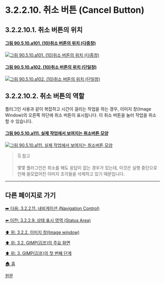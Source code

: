 # 3.2.2.10. 취소 버튼 (Cancel Button)
## 3.2.2.10.1. 취소 버튼의 위치

#### [그림 90.5.10.a101. (10)취소 버튼의 위치 (다중창)](https://wonder13662.github.io/gimp/2.10.36_ko/90-05-10-cancel_button.html#%EA%B7%B8%EB%A6%BC-90510a101-10%EC%B7%A8%EC%86%8C-%EB%B2%84%ED%8A%BC%EC%9D%98-%EC%9C%84%EC%B9%98-%EB%8B%A4%EC%A4%91%EC%B0%BD)
[![그림 90.5.10.a101. (10)취소 버튼의 위치 (다중창)](https://github.com/wonder13662/gimp/assets/15767104/04c8fab7-4f24-47a0-a0b1-614d032f61df)](https://wonder13662.github.io/gimp/2.10.36_ko/90-05-10-cancel_button.html#%EA%B7%B8%EB%A6%BC-90510a101-10%EC%B7%A8%EC%86%8C-%EB%B2%84%ED%8A%BC%EC%9D%98-%EC%9C%84%EC%B9%98-%EB%8B%A4%EC%A4%91%EC%B0%BD)

#### [그림 90.5.10.a102. (10)취소 버튼의 위치 (단일창)](https://wonder13662.github.io/gimp/2.10.36_ko/90-05-10-cancel_button.html#%EA%B7%B8%EB%A6%BC-90510a102-10%EC%B7%A8%EC%86%8C-%EB%B2%84%ED%8A%BC%EC%9D%98-%EC%9C%84%EC%B9%98-%EB%8B%A8%EC%9D%BC%EC%B0%BD)
[![그림 90.5.10.a102. (10)취소 버튼의 위치 (단일창)](https://github.com/wonder13662/gimp/assets/15767104/014cd09d-1256-4661-ba38-84129c3ad9b9)](https://wonder13662.github.io/gimp/2.10.36_ko/90-05-10-cancel_button.html#%EA%B7%B8%EB%A6%BC-90510a102-10%EC%B7%A8%EC%86%8C-%EB%B2%84%ED%8A%BC%EC%9D%98-%EC%9C%84%EC%B9%98-%EB%8B%A8%EC%9D%BC%EC%B0%BD)

## 3.2.2.10.2. 취소 버튼의 역할
플러그인 사용과 같이 복잡하고 시간이 걸리는 작업을 하는 경우, 이미지 창(Image Window)의 오른쪽 하단에 취소 버튼이 표시됩니다. 이 취소 버튼을 눌러 작업을 취소할 수 있습니다.

#### [그림 90.5.10.a111. 실제 작업에서 보여지는 취소버튼 모양](https://wonder13662.github.io/gimp/2.10.36_ko/90-05-10-cancel_button.html#%EA%B7%B8%EB%A6%BC-90510a111-%EC%8B%A4%EC%A0%9C-%EC%9E%91%EC%97%85%EC%97%90%EC%84%9C-%EB%B3%B4%EC%97%AC%EC%A7%80%EB%8A%94-%EC%B7%A8%EC%86%8C%EB%B2%84%ED%8A%BC-%EB%AA%A8%EC%96%91)
[![그림 90.5.10.a111. 실제 작업에서 보여지는 취소버튼 모양](https://github.com/wonder13662/gimp/assets/15767104/e6344f0c-64a7-4816-8cbb-6e10adc80e62)](https://wonder13662.github.io/gimp/2.10.36_ko/90-05-10-cancel_button.html#%EA%B7%B8%EB%A6%BC-90510a111-%EC%8B%A4%EC%A0%9C-%EC%9E%91%EC%97%85%EC%97%90%EC%84%9C-%EB%B3%B4%EC%97%AC%EC%A7%80%EB%8A%94-%EC%B7%A8%EC%86%8C%EB%B2%84%ED%8A%BC-%EB%AA%A8%EC%96%91)

> 🗒️ 참고
>
> 몇몇 플러그인은 취소를 해도 응답이 없는 경우가 있는데, 이것은 실행 중단으로 인해 쓸모없어진 이미지 조각들을 삭제하고 있기 때문입니다.

***

## 다른 페이지로 가기
[➡️ 다음: 3.2.2.11. 내비게이션 (Navigation Control)](./03-02-02-11-navigation-control.md)

[⬅️ 이전: 3.2.2.9. 상태 표시 영역 (Status Area)](./03-02-02-09-status-area.md)

[⬆️ 위: 3.2.2. 이미지 창(Image window)](./03-02-02-00-image-window.md)

[⬆️ 위: 3.2. GIMP(김프)의 주요 화면](./03-02-00-main-window.md)

[⬆️ 위: 3. GIMP(김프)의 첫 번째 단계](./03-00-first-step-with-gimp.md)

[🏠 홈](./00-home.md)

[원문](https://docs.gimp.org/2.10/ko/gimp-image-window.html)
